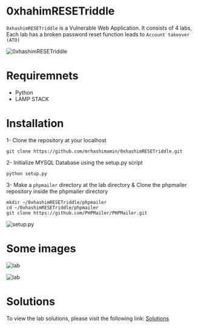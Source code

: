 # 0xhahimRESETriddle
`0xhashimRESETriddle` is a Vulnerable Web Application. It consists of 4 labs, Each lab has a broken password reset function leads to `Account takeover (ATO)`

![0xhashimRESETriddle](https://github.com/mrhashimamin/0xhashimRESETriddle/blob/main/src/github%20(2).png?raw=true)  

# Requiremnets
- Python
- LAMP STACK

# Installation
1- Clone the repository at your localhost

`git clone https://github.com/mrhashimamin/0xhashimRESETriddle.git`

2- Initialize MYSQL Database using the setup.py script

`python setup.py`

3- Make a `phpmailer` directory at the lab directory & Clone the phpmailer repository inside the phpmailer directory

```
mkdir ~/0xhashimRESETriddle/phpmailer
cd ~/0xhashimRESETriddle/phpmailer
git clone https://github.com/PHPMailer/PHPMailer.git
```

![setup.py](https://github.com/mrhashimamin/0xhashimRESETriddle/blob/main/src/setup.png?raw=true)

# Some images

![lab](https://github.com/mrhashimamin/0xhashimRESETriddle/blob/main/src/github%20(1).png?raw=true)

![lab](https://github.com/mrhashimamin/0xhashimRESETriddle/blob/main/src/github%20(3).png?raw=true)

# Solutions
To view the lab solutions, please visit the following link: [Solutions](https://medium.com/@hashimamin/0xhashimresetriddle-4f3270411800)
